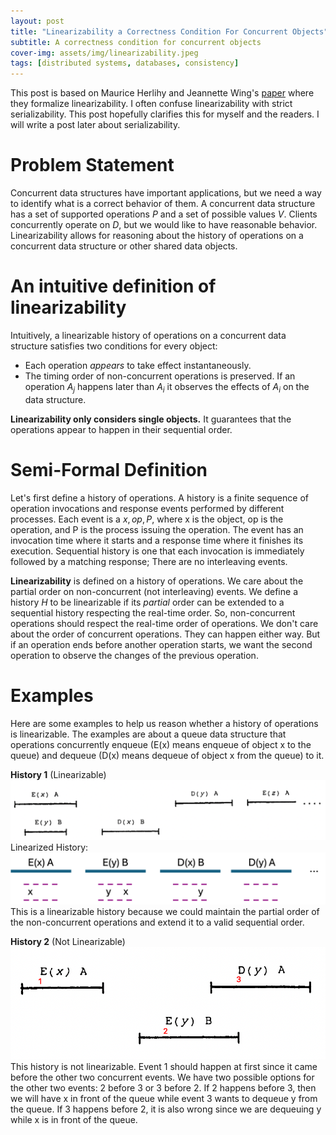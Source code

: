```yaml
---
layout: post
title: "Linearizability a Correctness Condition For Concurrent Objects"
subtitle: A correctness condition for concurrent objects
cover-img: assets/img/linearizability.jpeg
tags: [distributed systems, databases, consistency]
---
```


This post is based on Maurice Herlihy and Jeannette Wing's [paper](https://cs.brown.edu/~mph/HerlihyW90/p463-herlihy.pdf) where they formalize linearizability.
I often confuse linearizability with strict serializability. This post hopefully clarifies this for myself and the readers. I will write a post later about serializability.

# Problem Statement
Concurrent data structures have important applications, but we need a way to identify what is a correct behavior of them. A concurrent data structure has a set of supported operations $P$ and a set of possible values $V$. Clients concurrently operate on $D$, but we would like to have reasonable behavior. Linearizability allows for reasoning about the history of operations on a concurrent data structure or other shared data objects.
# An intuitive definition of linearizability
Intuitively, a linearizable history of operations on a concurrent data structure satisfies two conditions for every object:
* Each operation *appears* to take effect instantaneously.
* The timing order of non-concurrent operations is preserved. If an operation $A_j$ happens later than $A_i$ it observes the effects of $A_i$ on the data structure.

**Linearizability only considers single objects.** It guarantees that the operations appear to happen in their sequential order.

# Semi-Formal Definition
Let's first define a history of operations. A history is a finite sequence of operation invocations and response events performed by different processes. Each event is a $x,op,P$, where x is the object, op is the operation, and P is the process issuing the operation. The event has an invocation time where it starts and a response time where it finishes its execution.
Sequential history is one that each invocation is immediately followed by a matching response; There are no interleaving events.

**Linearizability** is defined on a history of operations. We care about the partial order on non-concurrent (not interleaving) events. We define a history $H$ to be linearizable if its *partial* order can be extended to a sequential history respecting the real-time order. So, non-concurrent operations should respect the real-time order of operations. We don't care about the order of concurrent operations. They can happen either way. But if an operation ends before another operation starts, we want the second operation to observe the changes of the previous operation.

# Examples
Here are some examples to help us reason whether a history of operations is linearizable. The examples are about a queue data structure that operations concurrently enqueue (E(x) means enqueue of object x to the queue) and dequeue (D(x) means dequeue of object x from the queue) to it. 

**History 1** (Linearizable)
![History 1](/assets/img/linearizability/history1.png)
Linearized History:
![History 1 Linearized](/assets/img/linearizability/history1l.png)
This is a linearizable history because we could maintain the partial order of the non-concurrent operations and extend it to a valid sequential order.

**History 2** (Not Linearizable)
![History 2](/assets/img/linearizability/history2.png)
This history is not linearizable. Event 1 should happen at first since it came before the other two concurrent events. We have two possible options for the other two events: 2 before 3 or 3 before 2. If 2 happens before 3, then we will have x in front of the queue while event 3 wants to dequeue y from the queue. If 3 happens before 2, it is also wrong since we are dequeuing y while x is in front of the queue.

[^a]: (This is a simplified and almost correct version of this condition)